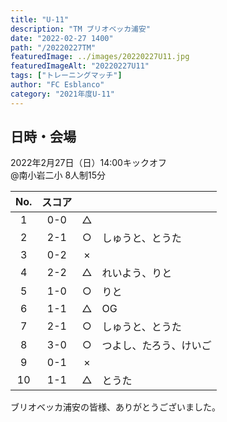 ```yaml
---
title: "U-11"
description: "TM ブリオベッカ浦安"
date: "2022-02-27 1400"
path: "/20220227TM"
featuredImage: ../images/20220227U11.jpg
featuredImageAlt: "20220227U11"
tags: ["トレーニングマッチ"]
author: "FC Esblanco"
category: "2021年度U-11"
---
```


## 日時・会場

2022年2月27日（日）14:00キックオフ   
@南小岩二小
8人制15分   


| No.| スコア |    |      |
|:--:|:------:|:-:|:---- |
| 1  | 0-0    | △ ||
| 2  | 2-1    | ○ |しゅうと、とうた|
| 3  | 0-2    | × ||
| 4  | 2-2    | △ |れいよう、りと|
| 5  | 1-0    | ○ |りと|
| 6  | 1-1    | △ |OG|
| 7  | 2-1    | ○ |しゅうと、とうた|
| 8  | 3-0    | ○ |つよし、たろう、けいご|
| 9  | 0-1    | × ||
| 10  | 1-1    | △ |とうた|


ブリオベッカ浦安の皆様、ありがとうございました。
